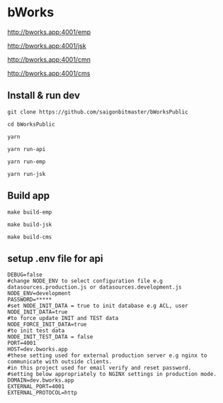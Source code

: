 # bWorks
http://bworks.app:4001/emp

http://bworks.app:4001/jsk

http://bworks.app:4001/cmn

http://bworks.app:4001/cms

## Install & run dev

```
git clone https://github.com/saigonbitmaster/bWorksPublic

cd bWorksPublic

yarn 

yarn run-api

yarn run-emp

yarn run-jsk
```

## Build app

```
make build-emp

make build-jsk

make build-cms
```

## setup .env file for api

```DK_DATA=.data
DEBUG=false
#change NODE_ENV to select configuration file e.g datasources.production.js or datasources.development.js
NODE_ENV=development
PASSWORD=*****
#set NODE_INIT_DATA = true to init database e.g ACL, user
NODE_INIT_DATA=true
#to force update INIT and TEST data
NODE_FORCE_INIT_DATA=true
#to init test data
NODE_INIT_TEST_DATA = false
PORT=4001
HOST=dev.bworks.app
#these setting used for external production server e.g nginx to communicate with outside clients.
#in this project used for email verify and reset password.
#setting below appropriately to NGINX settings in production mode.
DOMAIN=dev.bworks.app
EXTERNAL_PORT=4001
EXTERNAL_PROTOCOL=http
```
